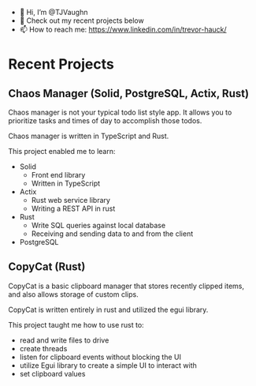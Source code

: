 - 👋 Hi, I’m @TJVaughn
- 🌱 Check out my recent projects below
- 📫 How to reach me: https://www.linkedin.com/in/trevor-hauck/

# Recent Projects

## Chaos Manager (Solid, PostgreSQL, Actix, Rust)

Chaos manager is not your typical todo list style app. It allows you to prioritize tasks and times of day to accomplish those todos. 

Chaos manager is written in TypeScript and Rust.

This project enabled me to learn:
- Solid
  - Front end library
  - Written in TypeScript
- Actix
  - Rust web service library
  - Writing a REST API in rust
- Rust
  - Write SQL queries against local database
  - Receiving and sending data to and from the client
- PostgreSQL 

## CopyCat (Rust)

CopyCat is a basic clipboard manager that stores recently clipped items, and also allows storage of custom clips.

CopyCat is written entirely in rust and utilized the egui library. 

This project taught me how to use rust to:
- read and write files to drive
- create threads
- listen for clipboard events without blocking the UI
- utilize Egui library to create a simple UI to interact with
- set clipboard values

